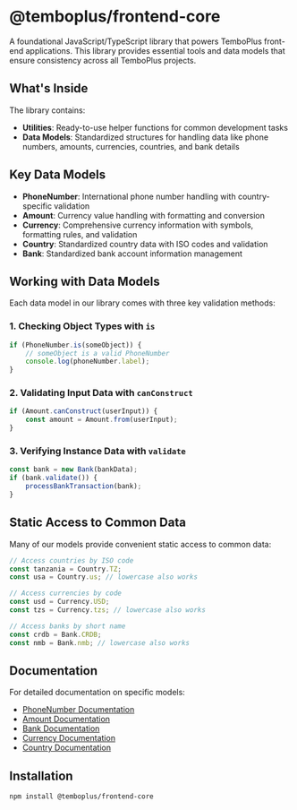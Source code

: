 # @temboplus/frontend-core

A foundational JavaScript/TypeScript library that powers TemboPlus front-end applications. This library provides essential tools and data models that ensure consistency across all TemboPlus projects.

## What's Inside

The library contains:

* **Utilities**: Ready-to-use helper functions for common development tasks
* **Data Models**: Standardized structures for handling data like phone numbers, amounts, currencies, countries, and bank details

## Key Data Models

- **PhoneNumber**: International phone number handling with country-specific validation
- **Amount**: Currency value handling with formatting and conversion
- **Currency**: Comprehensive currency information with symbols, formatting rules, and validation
- **Country**: Standardized country data with ISO codes and validation
- **Bank**: Standardized bank account information management

## Working with Data Models

Each data model in our library comes with three key validation methods:

### 1. Checking Object Types with `is`

```typescript
if (PhoneNumber.is(someObject)) {
    // someObject is a valid PhoneNumber
    console.log(phoneNumber.label);
}
```

### 2. Validating Input Data with `canConstruct`

```typescript
if (Amount.canConstruct(userInput)) {
    const amount = Amount.from(userInput);
}
```

### 3. Verifying Instance Data with `validate`

```typescript
const bank = new Bank(bankData);
if (bank.validate()) {
    processBankTransaction(bank);
}
```

## Static Access to Common Data

Many of our models provide convenient static access to common data:

```typescript
// Access countries by ISO code
const tanzania = Country.TZ;
const usa = Country.us; // lowercase also works

// Access currencies by code
const usd = Currency.USD;
const tzs = Currency.tzs; // lowercase also works

// Access banks by short name
const crdb = Bank.CRDB;
const nmb = Bank.nmb; // lowercase also works
```

## Documentation

For detailed documentation on specific models:

- [PhoneNumber Documentation](./docs/phone_number.md)
- [Amount Documentation](./docs/amount.md)
- [Bank Documentation](./docs/bank.md)
- [Currency Documentation](./docs/currency.md)
- [Country Documentation](./docs/country.md)

## Installation

```bash
npm install @temboplus/frontend-core
```